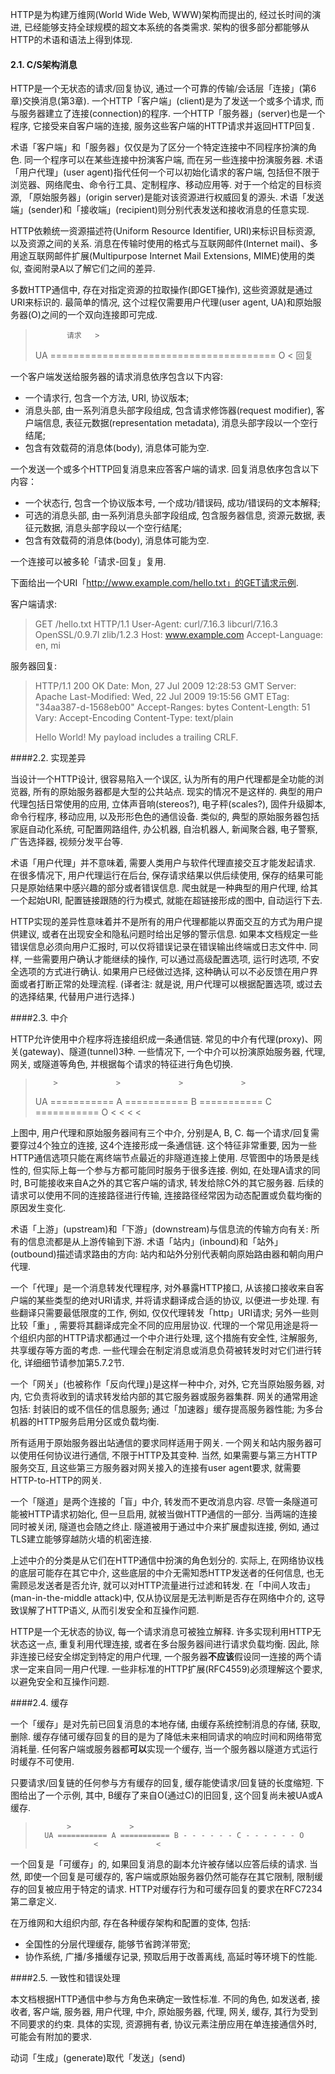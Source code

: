    HTTP是为构建万维网(World Wide Web, WWW)架构而提出的, 经过长时间的演进, 已经能够支持全球规模的超文本系统的各类需求. 架构的很多部分都能够从HTTP的术语和语法上得到体现.

#### 2.1. C/S架构消息

   HTTP是一个无状态的请求/回复协议, 通过一个可靠的传输/会话层「连接」(第6章)交换消息(第3章). 一个HTTP「客户端」(client)是为了发送一个或多个请求, 而与服务器建立了连接(connection)的程序. 一个HTTP「服务器」(server)也是一个程序, 它接受来自客户端的连接, 服务这些客户端的HTTP请求并返回HTTP回复.

   术语「客户端」和「服务器」仅仅是为了区分一个特定连接中不同程序扮演的角色. 同一个程序可以在某些连接中扮演客户端, 而在另一些连接中扮演服务器. 术语「用户代理」(user agent)指代任何一个可以初始化请求的客户端, 包括但不限于浏览器、网络爬虫、命令行工具、定制程序、移动应用等. 对于一个给定的目标资源, 「原始服务器」(origin server)是能对该资源进行权威回复的源头. 术语「发送端」(sender)和「接收端」(recipient)则分别代表发送和接收消息的任意实现.

   HTTP依赖统一资源描述符(Uniform Resource Identifier, URI)来标识目标资源, 以及资源之间的关系. 消息在传输时使用的格式与互联网邮件(Internet mail)、多用途互联网邮件扩展(Multipurpose Internet Mail Extensions, MIME)使用的类似, 查阅附录A以了解它们之间的差异.

   多数HTTP通信中, 存在对指定资源的拉取操作(即GET操作), 这些资源就是通过URI来标识的. 最简单的情况, 这个过程仅需要用户代理(user agent, UA)和原始服务器(O)之间的一个双向连接即可完成.

   >            请求   >
   >    UA ======================================= O
   >                                <   回复

   一个客户端发送给服务器的请求消息依序包含以下内容: 
   - 一个请求行, 包含一个方法, URI, 协议版本;
   - 消息头部, 由一系列消息头部字段组成, 包含请求修饰器(request modifier), 客户端信息, 表征元数据(representation metadata), 消息头部字段以一个空行结尾;
   - 包含有效载荷的消息体(body), 消息体可能为空.

   一个发送一个或多个HTTP回复消息来应答客户端的请求. 回复消息依序包含以下内容：
   - 一个状态行, 包含一个协议版本号, 一个成功/错误码, 成功/错误码的文本解释;
   - 可选的消息头部, 由一系列消息头部字段组成, 包含服务器信息, 资源元数据, 表征元数据, 消息头部字段以一个空行结尾;
   - 包含有效载荷的消息体(body), 消息体可能为空.

   一个连接可以被多轮「请求-回复」复用.

   下面给出一个URI「http://www.example.com/hello.txt」的GET请求示例.

   客户端请求:

   >  GET /hello.txt HTTP/1.1
   >  User-Agent: curl/7.16.3 libcurl/7.16.3 OpenSSL/0.9.7l zlib/1.2.3
   >  Host: www.example.com
   >  Accept-Language: en, mi   
   
   服务器回复:

   >  HTTP/1.1 200 OK
   >  Date: Mon, 27 Jul 2009 12:28:53 GMT
   >  Server: Apache
   >  Last-Modified: Wed, 22 Jul 2009 19:15:56 GMT
   >  ETag: "34aa387-d-1568eb00"
   >  Accept-Ranges: bytes
   >  Content-Length: 51
   >  Vary: Accept-Encoding
   >  Content-Type: text/plain
   >
   >  Hello World! My payload includes a trailing CRLF.

####2.2. 实现差异

   当设计一个HTTP设计, 很容易陷入一个误区, 认为所有的用户代理都是全功能的浏览器, 所有的原始服务器都是大型的公共站点. 现实的情况不是这样的. 典型的用户代理包括日常使用的应用, 立体声音响(stereos?), 电子秤(scales?), 固件升级脚本, 命令行程序, 移动应用, 以及形形色色的通信设备. 类似的, 典型的原始服务器包括家庭自动化系统, 可配置网路组件, 办公机器, 自治机器人, 新闻聚合器, 电子警察, 广告选择器, 视频分发平台等. 

   术语「用户代理」并不意味着, 需要人类用户与软件代理直接交互才能发起请求. 在很多情况下, 用户代理运行在后台, 保存请求结果以供后续使用, 保存的结果可能只是原始结果中感兴趣的部分或者错误信息. 爬虫就是一种典型的用户代理, 给其一个起始URI, 配置链接跟随的行为模式, 就能在超链接形成的图中, 自动运行下去.

   HTTP实现的差异性意味着并不是所有的用户代理都能以界面交互的方式为用户提供建议, 或者在出现安全和隐私问题时给出足够的警示信息. 如果本文档规定一些错误信息必须向用户汇报时, 可以仅将错误记录在错误输出终端或日志文件中. 同样, 一些需要用户确认才能继续的操作, 可以通过高级配置选项, 运行时选项, 不安全选项的方式进行确认. 如果用户已经做过选择, 这种确认可以不必反馈在用户界面或者打断正常的处理流程. (译者注: 就是说, 用户代理可以根据配置选项, 或过去的选择结果, 代替用户进行选择.)

####2.3. 中介

   HTTP允许使用中介程序将连接组织成一条通信链. 常见的中介有代理(proxy)、网关(gateway)、隧道(tunnel)3种. 一些情况下, 一个中介可以扮演原始服务器, 代理, 网关, 或隧道等角色, 并根据每个请求的特征进行角色切换.

   >         >             >             >             >
   >    UA =========== A =========== B =========== C =========== O
   >               <             <             <             <

   上图中, 用户代理和原始服务器间有三个中介, 分别是A, B, C. 每一个请求/回复需要穿过4个独立的连接, 这4个连接形成一条通信链. 这个特征非常重要, 因为一些HTTP通信选项只能在离终端节点最近的非隧道连接上使用. 尽管图中的场景是线性的, 但实际上每一个参与方都可能同时服务于很多连接. 例如, 在处理A请求的同时, B可能接收来自A之外的其它客户端的请求, 转发给除C外的其它服务器. 后续的请求可以使用不同的连接路径进行传输, 连接路径经常因为动态配置或负载均衡的原因发生变化.

   术语「上游」(upstream)和「下游」(downstream)与信息流的传输方向有关: 所有的信息流都是从上游传输到下游. 术语「站内」(inbound)和「站外」(outbound)描述请求路由的方向: 站内和站外分别代表朝向原始路由器和朝向用户代理.

   一个「代理」是一个消息转发代理程序, 对外暴露HTTP接口, 从该接口接收来自客户端的某些类型的绝对URI请求, 并将请求翻译成合适的协议, 以便进一步处理. 有些翻译只需要最低限度的工作, 例如, 仅仅代理转发「http」URI请求; 另外一些则比较「重」, 需要将其翻译成完全不同的应用层协议. 代理的一个常见用途是将一个组织内部的HTTP请求都通过一个中介进行处理, 这个措施有安全性, 注解服务, 共享缓存等方面的考虑. 一些代理会在制定消息或消息负荷被转发时对它们进行转化, 详细细节请参加第5.7.2节.

   一个「网关」(也被称作「反向代理」)是这样一种中介, 对外, 它充当原始服务器, 对内, 它负责将收到的请求转发给内部的其它服务器或服务器集群. 网关的通常用途包括: 封装旧的或不信任的信息服务; 通过「加速器」缓存提高服务器性能; 为多台机器的HTTP服务启用分区或负载均衡.

   所有适用于原始服务器出站通信的要求同样适用于网关. 一个网关和站内服务器可以使用任何协议进行通信, 不限于HTTP及其变种. 当然, 如果需要与第三方HTTP服务交互, 且这些第三方服务器对网关接入的连接有user agent要求, 就需要HTTP-to-HTTP的网关.

   一个「隧道」是两个连接的「盲」中介, 转发而不更改消息内容. 尽管一条隧道可能被HTTP请求初始化, 但一旦启用, 就被当做HTTP通信的一部分. 当两端的连接同时被关闭, 隧道也会随之终止. 隧道被用于通过中介来扩展虚拟连接, 例如, 通过TLS建立能够穿越防火墙的机密连接.

   上述中介的分类是从它们在HTTP通信中扮演的角色划分的. 实际上, 在网络协议栈的底层可能存在其它中介, 这些底层的中介无需知悉HTTP发送者的任何信息, 也无需顾忌发送者是否允许, 就可以对HTTP流量进行过滤和转发. 在「中间人攻击」(man-in-the-middle attack)中, 仅从协议层是无法判断是否存在网络中介的, 这导致误解了HTTP语义, 从而引发安全和互操作问题. 

   HTTP是一个无状态的协议, 每一个请求消息可被独立解释. 许多实现利用HTTP无状态这一点, 重复利用代理连接, 或者在多台服务器间进行请求负载均衡. 因此, 除非连接已经安全绑定到特定的用户代理, 一个服务器**不应该**假设同一连接的两个请求一定来自同一用户代理. 一些非标准的HTTP扩展(RFC4559)必须理解这个要求, 以避免安全和互操作问题.

####2.4. 缓存

   一个「缓存」是对先前已回复消息的本地存储, 由缓存系统控制消息的存储, 获取, 删除. 缓存存储可缓存回复的目的是为了降低未来相同请求的响应时间和网络带宽消耗量. 任何客户端或服务器都**可以**实现一个缓存, 当一个服务器以隧道方式运行时缓存不可使用.

   只要请求/回复链的任何参与方有缓存的回复, 缓存能使请求/回复链的长度缩短. 下图给出了一个示例, 其中, B缓存了来自O(通过C)的旧回复, 这个回复尚未被UA或A缓存.

   >
   >            >             >
   >       UA =========== A =========== B - - - - - - C - - - - - - O
   >                  <             <

   一个回复是「可缓存」的, 如果回复消息的副本允许被存储以应答后续的请求. 当然, 即使一个回复是可缓存的, 客户端或原始服务器仍然可能存在其它限制, 限制缓存的回复被应用于特定的请求. HTTP对缓存行为和可缓存回复的要求在RFC7234第二章定义.

   在万维网和大组织内部, 存在各种缓存架构和配置的变体, 包括:

   - 全国性的分层代理缓存, 能够节省跨洋带宽;
   - 协作系统, 广播/多播缓存记录, 预取后用于改善离线, 高延时等环境下的性能.

####2.5. 一致性和错误处理

   本文档根据HTTP通信中参与方角色来确定一致性标准. 不同的角色, 如发送者, 接收者, 客户端, 服务器, 用户代理, 中介, 原始服务器, 代理, 网关, 缓存, 其行为受到不同要求的约束. 具体的实现, 资源拥有者, 协议元素注册应用在单连接通信外时, 可能会有附加的要求.

   动词「生成」(generate)取代「发送」(send)
